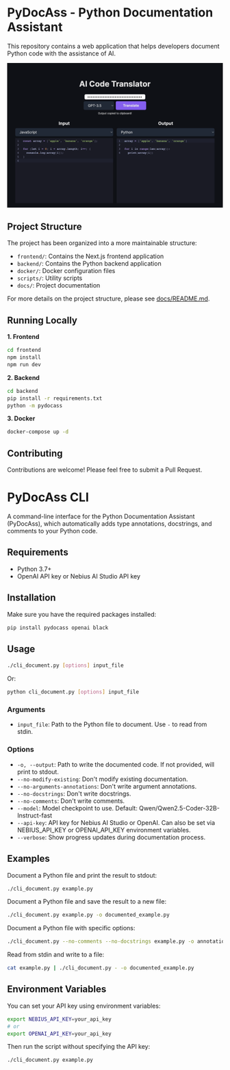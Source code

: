 # PyDocAss - Python Documentation Assistant

This repository contains a web application that helps developers document Python code with the assistance of AI.

![PyDoc Assistant](./frontend/public/screenshot.png)

## Project Structure

The project has been organized into a more maintainable structure:

- `frontend/`: Contains the Next.js frontend application
- `backend/`: Contains the Python backend application
- `docker/`: Docker configuration files
- `scripts/`: Utility scripts
- `docs/`: Project documentation

For more details on the project structure, please see [docs/README.md](docs/README.md).

## Running Locally

**1. Frontend**

```bash
cd frontend
npm install
npm run dev
```

**2. Backend**

```bash
cd backend
pip install -r requirements.txt
python -m pydocass
```

**3. Docker**

```bash
docker-compose up -d
```

## Contributing

Contributions are welcome! Please feel free to submit a Pull Request.

# PyDocAss CLI

A command-line interface for the Python Documentation Assistant (PyDocAss), which automatically adds type annotations, docstrings, and comments to your Python code.

## Requirements

- Python 3.7+
- OpenAI API key or Nebius AI Studio API key

## Installation

Make sure you have the required packages installed:

```bash
pip install pydocass openai black
```

## Usage

```bash
./cli_document.py [options] input_file
```

Or:

```bash
python cli_document.py [options] input_file
```

### Arguments

- `input_file`: Path to the Python file to document. Use `-` to read from stdin.

### Options

- `-o, --output`: Path to write the documented code. If not provided, will print to stdout.
- `--no-modify-existing`: Don't modify existing documentation.
- `--no-arguments-annotations`: Don't write argument annotations.
- `--no-docstrings`: Don't write docstrings.
- `--no-comments`: Don't write comments.
- `--model`: Model checkpoint to use. Default: Qwen/Qwen2.5-Coder-32B-Instruct-fast
- `--api-key`: API key for Nebius AI Studio or OpenAI. Can also be set via NEBIUS_API_KEY or OPENAI_API_KEY environment variables.
- `--verbose`: Show progress updates during documentation process.

## Examples

Document a Python file and print the result to stdout:

```bash
./cli_document.py example.py
```

Document a Python file and save the result to a new file:

```bash
./cli_document.py example.py -o documented_example.py
```

Document a Python file with specific options:

```bash
./cli_document.py --no-comments --no-docstrings example.py -o annotations_only.py
```

Read from stdin and write to a file:

```bash
cat example.py | ./cli_document.py - -o documented_example.py
```

## Environment Variables

You can set your API key using environment variables:

```bash
export NEBIUS_API_KEY=your_api_key
# or
export OPENAI_API_KEY=your_api_key
```

Then run the script without specifying the API key:

```bash
./cli_document.py example.py
```
